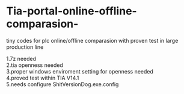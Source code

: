 # Tia-portal-online-offline-comparasion-
tiny codes for plc online/offline comparasion  with proven test in large  production line

1.7z needed  
2.tia openness needed  
3.proper windows enviroment setting for openness needed  
4.proved test within TIA V14.1  
5.needs configure ShitVersionDog.exe.config  
<add key="SourceFolder" value="D:\tmp\source"/><!--the folder where zap14 compressed files are stored -->  
<add key="TargetFolder" value="D:\tmp\target"/><!--the folder where target files are generated -->
